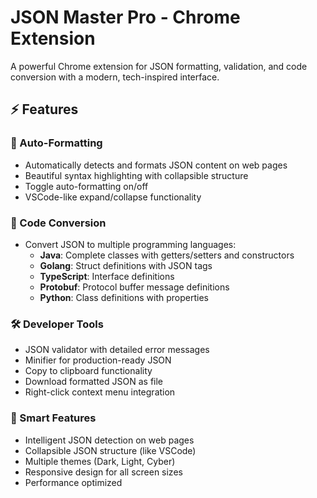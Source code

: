 # JSON Master Pro - Chrome Extension

A powerful Chrome extension for JSON formatting, validation, and code conversion with a modern, tech-inspired interface.

## ⚡ Features

### 🎨 Auto-Formatting
- Automatically detects and formats JSON content on web pages
- Beautiful syntax highlighting with collapsible structure
- Toggle auto-formatting on/off
- VSCode-like expand/collapse functionality

### 🔄 Code Conversion
- Convert JSON to multiple programming languages:
  - **Java**: Complete classes with getters/setters and constructors
  - **Golang**: Struct definitions with JSON tags
  - **TypeScript**: Interface definitions
  - **Protobuf**: Protocol buffer message definitions
  - **Python**: Class definitions with properties

### 🛠️ Developer Tools
- JSON validator with detailed error messages
- Minifier for production-ready JSON
- Copy to clipboard functionality
- Download formatted JSON as file
- Right-click context menu integration

### 🎯 Smart Features
- Intelligent JSON detection on web pages
- Collapsible JSON structure (like VSCode)
- Multiple themes (Dark, Light, Cyber)
- Responsive design for all screen sizes
- Performance optimized

